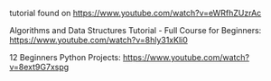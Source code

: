 tutorial found on https://www.youtube.com/watch?v=eWRfhZUzrAc

Algorithms and Data Structures Tutorial - Full Course for Beginners:
https://www.youtube.com/watch?v=8hly31xKli0

12 Beginners Python Projects:
https://www.youtube.com/watch?v=8ext9G7xspg